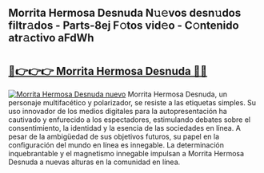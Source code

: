 ## Morrita Hermosa Desnuda N𝚞𝚎vos desn𝚞dos filtr𝚊dos - Parts-8ej F𝚘tos vid𝚎o - C𝚘ntenido atr𝚊ctivo aFdWh

# <h2><a href="http://mb8n58.tromn.icu/?c=Morrita+Hermosa+Desnuda">🔗👉👉👉 Morrita Hermosa Desnuda 🔗🔗</a></h2>

[![Morrita Hermosa Desnuda nuevo](https://i.imgur.com/pEAQMta.gif)](http://mb8n58.tromn.icu/?c=Morrita+Hermosa+Desnuda)
Morrita Hermosa Desnuda, un personaje multifacético y polarizador, se resiste a las etiquetas simples. Su uso innovador de los medios digitales para la autopresentación ha cautivado y enfurecido a los espectadores, estimulando debates sobre el consentimiento, la identidad y la esencia de las sociedades en línea. A pesar de la ambigüedad de sus objetivos futuros, su papel en la configuración del mundo en línea es innegable. La determinación inquebrantable y el magnetismo innegable impulsan a Morrita Hermosa Desnuda a nuevas alturas en la comunidad en línea.
